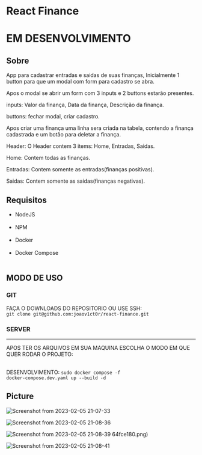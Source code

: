 # React Finance

<h1>EM DESENVOLVIMENTO</h1>

<h2>Sobre</h2>

<p>App para cadastrar entradas e saidas de suas finanças, Inicialmente 1 button para que um modal com form para cadastro se abra.</p>

<p>Apos o modal se abrir um form com 3 inputs e 2 buttons estarão presentes.</p>

<p>inputs: Valor da finança, Data da finança, Descrição da finança.</p>

<p>buttons: fechar modal, criar cadastro.</p>

<p>Apos criar uma finança uma linha sera criada na tabela, contendo a finança cadastrada e um botão para deletar a finança.</p>

<p>Header: O Header contem 3 items: Home, Entradas, Saidas.</p>

<p>Home: Contem todas as finanças.</p>

<p>Entradas: Contem somente as entradas(finanças positivas).</p>

<p>Saidas: Contem somente as saidas(finanças negativas).</p>

<h2>Requisitos</h2>

<ul>
  <li>NodeJS</li>
  <br>
  <li>NPM</li>
  <br>
  <li>Docker</li>
  <br>
  <li>Docker Compose</li>
  <br>
</ul>

<h2>MODO DE USO</h2>

<h3>GIT</h3>

<p>FAÇA O DOWNLOADS DO REPOSITORIO OU USE SSH:<br><code>git clone git@github.com:joaov1ct0r/react-finance.git</code></p>

<h3>SERVER</h3>
<hr>

<p>APOS TER OS ARQUIVOS EM SUA MAQUINA ESCOLHA O MODO EM QUE QUER RODAR O PROJETO:

<br>DESENVOLVIMENTO: <code>sudo docker compose -f docker-compose.dev.yaml up --build -d</code>

</p>

<h2>Picture</h2>

![Screenshot from 2023-02-05 21-07-33](https://user-images.githubusercontent.com/79015823/216855542-0ae0c72d-88f6-4164-ac38-c8215b678451.png)

![Screenshot from 2023-02-05 21-08-36](https://user-images.githubusercontent.com/79015823/216855623-b17fdc83-61b6-4769-b85f-5a887ca7f9c8.png)

![Screenshot from 2023-02-05 21-08-39](https://user-images.githubusercontent.com/79015823/216855562-7ee8fc13-3742-4aa7-97a2-d623c49f6ec8.png)
64fce180.png)

![Screenshot from 2023-02-05 21-08-41](https://user-images.githubusercontent.com/79015823/216855576-3718710c-54b2-43de-bb91-8f5d8d91c986.png)

